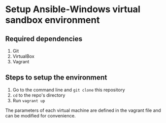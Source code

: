 # Setup Ansible-Windows virtual sandbox environment

## Required dependencies
1. Git
2. VirtualBox
3. Vagrant

## Steps to setup the environment
1. Go to the command line and `git clone` this repository
2. `cd` to the repo's directory
3. Run `vagrant up`

The parameters of each virtual machine are defined in the vagrant file and can be modified for convenience.
